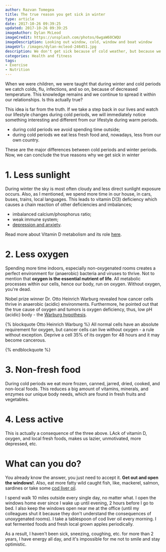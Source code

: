 ```yaml
---
author: Razvan Tomegea
title: The true reason you get sick in winter
type: article
date: 2017-10-26 09:39:25
updated: 2017-10-26 09:39:25
imageAuthor: Dylan McLeod
imageCredit: https://unsplash.com/photos/6wgaW60CWQU
imageDescription: Looking out window, cold, window and boat window
imageUrl: /images/dylan-mcleod-246451.jpg
description: We don't get sick because of cold weather, but because we spend less time outside
categories: Health and fitness
tags:
- Exercise
- Nutrition
---
```

When we were children, we were taught that during winter and cold periods we catch colds, flu, infections, and so on, because of decreased temperature. This knowledge remains and we continue to spread it within our relationships. Is this actually true?

<!-- more -->

This idea is far from the truth. If we take a step back in our lives and watch our lifestyle changes during cold periods, we will immediately notice something interesting and different from our lifestyle during warm periods.

- during cold periods we avoid spending time outside;
- during cold periods we eat less fresh food and, nowadays, less from our own country.

These are the major differences between cold periods and winter periods. Now, we can conclude the true reasons why we get sick in winter

# 1. Less sunlight

During winter the sky is most often cloudy and less direct sunlight exposure occurs. Also, as I mentioned, we spend more time in our house, in cars, buses, trains, local languages. This leads to vitamin D(3) deficiency which causes a chain reaction of other deficiencies and imbalances;
- imbalanced calcium/phosphorus ratio;
- weak immune system;
- [depression and anxiety](https://link.springer.com/article/10.1007/s10067-006-0348-5).

Read more about Vitamin D metabolism and its role [here](https://www.ncbi.nlm.nih.gov/pmc/articles/PMC2879391/).

# 2. Less oxygen

Spending more time indoors, especially non-oxygenated rooms creates a perfect environment for (anaerobic) bacteria and viruses to thrive. Not to mention that **oxygen is the essential nutrient of life**. All metabolic processes within our cells, hence our body, run on oxygen. Without oxygen, you're dead.

Nobel prize winner Dr. Otto Heinrich Warburg revealed how cancer cells thrive in anaerobic (acidic) environments. Furthermore, he pointed out that the true cause of oxygen and tumors is oxygen deficiency, thus, low pH (acidic) body - the [Warburg hypothesis](https://en.wikipedia.org/wiki/Warburg_hypothesis).

{% blockquote Otto Heinrich Warburg %}
All normal cells have an absolute requirement for oxygen, but cancer cells can live without oxygen - a rule without exception. Deprive a cell 35% of its oxygen for 48 hours and it may become cancerous.

{% endblockquote %}

# 3. Non-fresh food

During cold periods we eat more frozen, canned, jarred, dried, cooked, and non-local foods. This reduces a big amount of vitamins, minerals, and enzymes our unique body needs, which are found in fresh fruits and vegetables.

# 4. Less active

This is actually a consequence of the three above. LAck of vitamin D, oxygen, and local fresh foods, makes us lazier, unmotivated, more depressed, etc.

# What can you do?

You already know the answer, you just need to accept it. **Get out and open the windows!**. Also, eat more fatty wild caught fish, like, mackerel, salmon, sardines or take some [cod liver oil](https://www.amazon.com/gp/product/B003B3P4PO/ref=as_li_tl?ie=UTF8&camp=1789&creative=9325&creativeASIN=B003B3P4PO&linkCode=as2&tag=razvantomegea-20&linkId=eb5f3b89800d310d8f954d1cb9576a2d).

I spend walk 10 miles outside every single day, no matter what.
I open the windows home ever since I wake up until evening, 2 hours before I go to bed. I also keep the windows open near me at the office (until my colleagues shut it because they don't understand the consequences of unoxygenated rooms).
I take a tablespoon of cod liver oil every morning.
I eat fermented foods and fresh local grown apples periodically.

As a result, I haven't been sick, sneezing, coughing, etc. for more than 2 years, I have energy all day, and it's impossible for me not to smile and stay optimistic.
